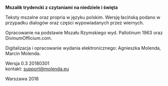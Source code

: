 **Mszalik trydencki z czytaniami na niedziele i święta**

Teksty mszalne oraz propria w języku polskim. Wersję łacińską podano w przypadku dialogów oraz części wypowiadanych przez wiernych.    

Opracowanie na podstawie Mszału Rzymskiego wyd. Pallotinum 1963 oraz DivinumOfficium.com.    

Digitalizacja i opracowanie wydania elektronicznego: Agnieszka Molenda, Marcin Molenda.        

Wersja 0.3 20180301    
kontakt: support@molenda.eu    

Warszawa 2018
